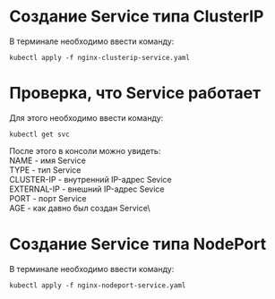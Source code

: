 # Создание Service типа ClusterIP

В терминале необходимо ввести команду:

`kubectl apply -f nginx-clusterip-service.yaml`


# Проверка, что Service работает

Для этого необходимо ввести команду:

`kubectl get svc`

После этого в консоли можно увидеть:\
NAME - имя Service\
TYPE - тип Service\
CLUSTER-IP - внутренний IP-адрес Sevice\
EXTERNAL-IP - внешний IP-адрес Sevice\
PORT - порт Service\
AGE - как давно был создан Service\

# Создание Service типа NodePort

В терминале необходимо ввести команду:

`kubectl apply -f nginx-nodeport-service.yaml`
